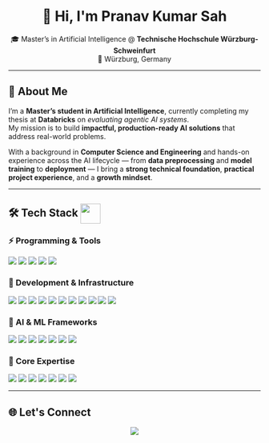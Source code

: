 <h1 align="center">👋 Hi, I'm <strong>Pranav Kumar Sah</strong></h1>

<p align="center">
  🎓 Master’s in Artificial Intelligence @ <strong>Technische Hochschule Würzburg-Schweinfurt</strong><br>
  📍 Würzburg, Germany <br>
</p>

---

## 🚀 About Me

I’m a **Master’s student in Artificial Intelligence**, currently completing my thesis at **Databricks** on *evaluating agentic AI systems*.  
My mission is to build **impactful, production-ready AI solutions** that address real-world problems.

With a background in **Computer Science and Engineering** and hands-on experience across the AI lifecycle — from **data preprocessing** and **model training** to **deployment** — I bring a **strong technical foundation**, **practical project experience**, and a **growth mindset**.

---

## 🛠️ Tech Stack <img src="https://media.giphy.com/media/QTfX9Ejfra3ZmNxh6B/giphy.gif" width="40" align="center"/>

### ⚡ Programming & Tools
<p>
  <img src="https://img.shields.io/badge/Python-3776AB?style=for-the-badge&logo=python&logoColor=white"/>
  <img src="https://img.shields.io/badge/Numpy-013243?style=for-the-badge&logo=numpy&logoColor=white"/>
  <img src="https://img.shields.io/badge/Pandas-150458?style=for-the-badge&logo=pandas&logoColor=white"/>
  <img src="https://img.shields.io/badge/Matplotlib-ffdd54?style=for-the-badge&logo=matplotlib&logoColor=black"/>
  <img src="https://img.shields.io/badge/Seaborn-4C8CBF?style=for-the-badge&logoColor=white"/>
</p>

### 🧰 Development & Infrastructure
<p>
  <img src="https://img.shields.io/badge/VS_Code-007ACC?style=for-the-badge&logo=visual-studio-code&logoColor=white"/>
  <img src="https://img.shields.io/badge/Jupyter-F37626?style=for-the-badge&logo=jupyter&logoColor=white"/>
  <img src="https://img.shields.io/badge/Google_Colab-F9AB00?style=for-the-badge&logo=google-colab&logoColor=white"/>
  <img src="https://img.shields.io/badge/Git-F05032?style=for-the-badge&logo=git&logoColor=white"/>
  <img src="https://img.shields.io/badge/GitHub-181717?style=for-the-badge&logo=github&logoColor=white"/>
  <img src="https://img.shields.io/badge/Streamlit-FF4B4B?style=for-the-badge&logo=streamlit&logoColor=white"/>
  <img src="https://img.shields.io/badge/FastAPI-009688?style=for-the-badge&logo=fastapi&logoColor=white"/>
  <img src="https://img.shields.io/badge/Docker-2496ED?style=for-the-badge&logo=docker&logoColor=white"/>
  <img src="https://img.shields.io/badge/PostgreSQL-336791?style=for-the-badge&logo=postgresql&logoColor=white"/>
  <img src="https://img.shields.io/badge/Microsoft%20Azure-0089D6?style=for-the-badge&logo=microsoft-azure&logoColor=white"/>
  <img src="https://img.shields.io/badge/Ollama-000000?style=for-the-badge&logo=ollama&logoColor=white"/>
</p>

### 🤖 AI & ML Frameworks
<p>
  <img src="https://img.shields.io/badge/TensorFlow-FF6F00?style=for-the-badge&logo=tensorflow&logoColor=white"/>
  <img src="https://img.shields.io/badge/PyTorch-EE4C2C?style=for-the-badge&logo=pytorch&logoColor=white"/>
  <img src="https://img.shields.io/badge/Keras-D00000?style=for-the-badge&logo=keras&logoColor=white"/>
  <img src="https://img.shields.io/badge/Scikit--Learn-F7931E?style=for-the-badge&logo=scikit-learn&logoColor=white"/>
  <img src="https://img.shields.io/badge/HuggingFace-FFD100?style=for-the-badge&logo=huggingface&logoColor=black"/>
  <img src="https://img.shields.io/badge/LangChain-000000?style=for-the-badge&logo=langchain&logoColor=white"/>
  <img src="https://img.shields.io/badge/LangGraph-008CFF?style=for-the-badge&logoColor=white"/>
</p>

### 🧠 Core Expertise
<p>
  <img src="https://img.shields.io/badge/Machine_Learning-00A86B?style=for-the-badge"/>
  <img src="https://img.shields.io/badge/Deep_Learning-FF6F00?style=for-the-badge"/>
  <img src="https://img.shields.io/badge/Computer_Vision-1572B6?style=for-the-badge"/>
  <img src="https://img.shields.io/badge/NLP-EA4C89?style=for-the-badge"/>
  <img src="https://img.shields.io/badge/LLMs-7B68EE?style=for-the-badge"/>
  <img src="https://img.shields.io/badge/Generative_AI-7B68EE?style=for-the-badge"/>
  <img src="https://img.shields.io/badge/Agentic_AI_Systems-FFB703?style=for-the-badge"/>
</p>

---

## 🌐 Let's Connect

<p align="center">
  <a href="https://www.linkedin.com/in/sah-pranav" target="_blank">
    <img src="https://img.shields.io/badge/LinkedIn-0A66C2?style=for-the-badge&logo=linkedin&logoColor=white"/>
  </a>
</p>
